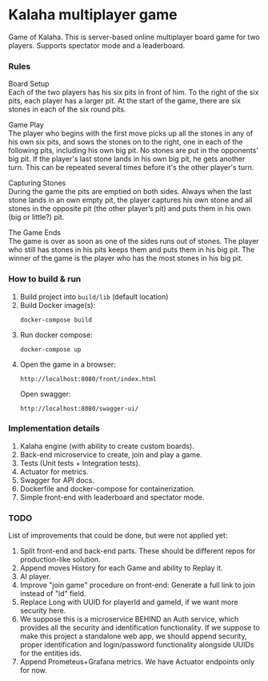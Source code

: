 # Kalaha multiplayer game

Game of Kalaha. This is server-based online multiplayer board game for two players.
Supports spectator mode and a leaderboard.

### Rules
Board Setup  
Each of the two players has his six pits in front of him. To the right of the six pits,
each player has a larger pit. At the start of the game, there are six stones in each
of the six round pits.

Game Play  
The player who begins with the first move picks up all the stones in any of his own
six pits, and sows the stones on to the right, one in each of the following pits,
including his own big pit. No stones are put in the opponents' big pit. If the player's
last stone lands in his own big pit, he gets another turn. This can be repeated
several times before it's the other player's turn.

Capturing Stones  
During the game the pits are emptied on both sides. Always when the last stone
lands in an own empty pit, the player captures his own stone and all stones in the
opposite pit (the other player’s pit) and puts them in his own (big or little?) pit.

The Game Ends  
The game is over as soon as one of the sides runs out of stones. The player who
still has stones in his pits keeps them and puts them in his big pit. The winner of
the game is the player who has the most stones in his big pit.

### How to build & run
1. Build project into `build/lib` (default location)
1. Build Docker image(s):
   ```
   docker-compose build
   ```
1. Run docker compose:
   ```
   docker-compose up
   ```
1. Open the game in a browser:
   ```
   http://localhost:8080/front/index.html
   ```
   Open swagger:
   ```
   http://localhost:8080/swagger-ui/
   ```

### Implementation details
1. Kalaha engine (with ability to create custom boards).
1. Back-end microservice to create, join and play a game.
1. Tests (Unit tests + Integration tests).
1. Actuator for metrics.
1. Swagger for API docs.
1. Dockerfile and docker-compose for containerization.
1. Simple front-end with leaderboard and spectator mode.

### TODO
List of improvements that could be done, but were not applied yet:
1. Split front-end and back-end parts. These should be different repos for production-like solution.
1. Append moves History for each Game and ability to Replay it.
1. AI player.
1. Improve "join game" procedure on front-end: Generate a full link to join instead of "id" field.
1. Replace Long with UUID for playerId and gameId, if we want more security here.
1. We suppose this is a microservice BEHIND an Auth service, which provides all the security and identification functionality. If we suppose to make this project a standalone web app, we should append security, proper identification and login/password functionality alongside UUIDs for the entities ids.
1. Append Prometeus+Grafana metrics. We have Actuator endpoints only for now.
